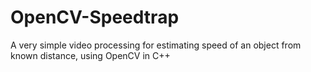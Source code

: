 OpenCV-Speedtrap
================

A very simple video processing for estimating speed of an object from known distance, using OpenCV in C++
